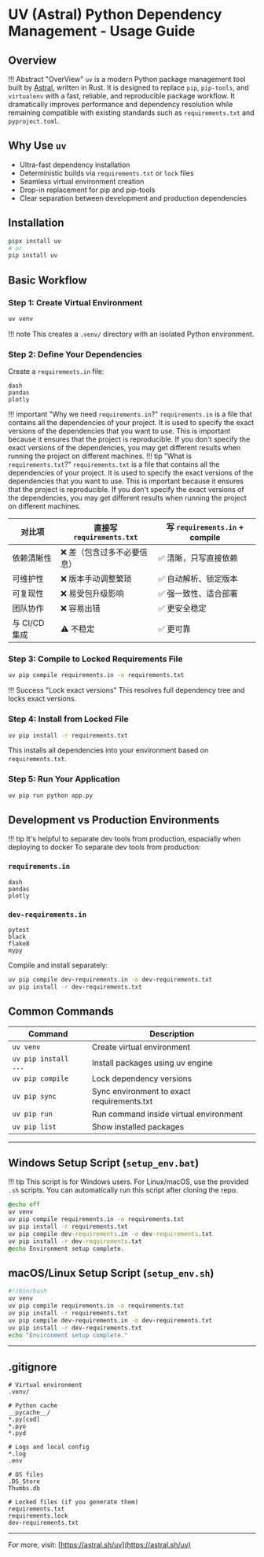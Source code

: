 # UV (Astral) Python Dependency Management - Usage Guide

## Overview
!!! Abstract "OverView"
    `uv` is a modern Python package management tool built by [Astral](https://astral.sh), written in Rust. It is designed to replace `pip`, `pip-tools`, and `virtualenv` with a fast, reliable, and reproducible package workflow. It dramatically improves performance and dependency resolution while remaining compatible with existing standards such as `requirements.txt` and `pyproject.toml`.

## Why Use `uv`

* Ultra-fast dependency installation
* Deterministic builds via `requirements.txt` or `lock` files
* Seamless virtual environment creation
* Drop-in replacement for pip and pip-tools
* Clear separation between development and production dependencies

## Installation

```bash
pipx install uv
# or
pip install uv
```

## Basic Workflow

### Step 1: Create Virtual Environment

```bash
uv venv
```
!!! note
    This creates a `.venv/` directory with an isolated Python environment.

### Step 2: Define Your Dependencies

Create a `requirements.in` file:

```text
dash
pandas
plotly
```
!!! important "Why we need `requirements.in`?"
    `requirements.in` is a file that contains all the dependencies of your project. It is used to specify the exact versions of the dependencies that you want to use. This is important because it ensures that the project is reproducible. If you don't specify the exact versions of the dependencies, you may get different results when running the project on different machines.
!!! tip "What is `requirements.txt`?"
    `requirements.txt` is a file that contains all the dependencies of your project. It is used to specify the exact versions of the dependencies that you want to use. This is important because it ensures that the project is reproducible. If you don't specify the exact versions of the dependencies, you may get different results when running the project on different machines.

| 对比项        | 直接写 `requirements.txt` | 写 `requirements.in` + compile |
| ---------- | ---------------------- | ----------------------------- |
| 依赖清晰性      | ❌ 差（包含过多不必要信息）         | ✅ 清晰，只写直接依赖                   |
| 可维护性       | ❌ 版本手动调整繁琐             | ✅ 自动解析、锁定版本                   |
| 可复现性       | ❌ 易受包升级影响              | ✅ 强一致性、适合部署                   |
| 团队协作       | ❌ 容易出错                 | ✅ 更安全稳定                       |
| 与 CI/CD 集成 | ⚠️ 不稳定                 | ✅ 更可靠                         |



### Step 3: Compile to Locked Requirements File

```bash
uv pip compile requirements.in -o requirements.txt
```
!!! Success "Lock exact versions"
    This resolves full dependency tree and locks exact versions.

### Step 4: Install from Locked File

```bash
uv pip install -r requirements.txt
```

This installs all dependencies into your environment based on `requirements.txt`.

### Step 5: Run Your Application

```bash
uv pip run python app.py
```

## Development vs Production Environments
!!! tip
    It's helpful to separate dev tools from production, espacially when deploying to docker
To separate dev tools from production:

### `requirements.in`

```text
dash
pandas
plotly
```

### `dev-requirements.in`

```text
pytest
black
flake8
mypy
```

Compile and install separately:

```bash
uv pip compile dev-requirements.in -o dev-requirements.txt
uv pip install -r dev-requirements.txt
```

## Common Commands

| Command              | Description                                |
| -------------------- | ------------------------------------------ |
| `uv venv`            | Create virtual environment                 |
| `uv pip install ...` | Install packages using uv engine           |
| `uv pip compile`     | Lock dependency versions                   |
| `uv pip sync`        | Sync environment to exact requirements.txt |
| `uv pip run`         | Run command inside virtual environment     |
| `uv pip list`        | Show installed packages                    |

---

## Windows Setup Script (`setup_env.bat`)
!!! tip
    This script is for Windows users. For Linux/macOS, use the provided `.sh` scripts. You can automatically run this script after cloning the repo.

```bat
@echo off
uv venv
uv pip compile requirements.in -o requirements.txt
uv pip install -r requirements.txt
uv pip compile dev-requirements.in -o dev-requirements.txt
uv pip install -r dev-requirements.txt
@echo Environment setup complete.
```

## macOS/Linux Setup Script (`setup_env.sh`)

```bash
#!/bin/bash
uv venv
uv pip compile requirements.in -o requirements.txt
uv pip install -r requirements.txt
uv pip compile dev-requirements.in -o dev-requirements.txt
uv pip install -r dev-requirements.txt
echo "Environment setup complete."
```

---

## .gitignore

```gitignore
# Virtual environment
.venv/

# Python cache
__pycache__/
*.py[cod]
*.pyo
*.pyd

# Logs and local config
*.log
.env

# OS files
.DS_Store
Thumbs.db

# Locked files (if you generate them)
requirements.txt
requirements.lock
dev-requirements.txt
```

---

For more, visit: [https://astral.sh/uv](https://astral.sh/uv)
